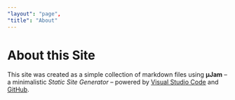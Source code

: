 ```yaml
---
"layout": "page",
"title": "About"
---
```


# About this Site 

This site was created as a simple collection of markdown files using **&mu;Jam** &ndash; a minimalistic *Static Site Generator* &ndash; powered by [Visual Studio Code](https://code.visualstudio.com/) and [GitHub](https://github.com/).

